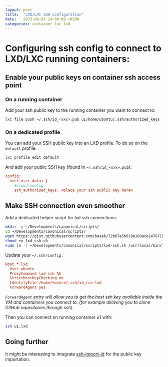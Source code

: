 ```yaml
---
layout: post
title:  "LXD/LXC SSH configuration"
date:   2023-08-03 14:00:00 +0200
categories: container lxc lxd
---
```


# Configuring ssh config to connect to LXD/LXC running containers:

## Enable your public keys on container ssh access point

### On a running container

Add your ssh public key to the running container you want to connect to:

```bash
lxc file push ~/.ssh/id_<xxx>.pub u1/home/ubuntu/.ssh/authorized_keys
```

### On a dedicated profile

You can add your SSH public key into an LXD profile. To do so on the `default` profile:

```bash
lxc profile edit default
```

And add your public SSH key (found in `~/.ssh/id_<xxx>.pub`):

```conf
config:
  user.user-data: |
    #cloud-config
    ssh_authorized_keys: <place your ssh public key here>
```

## Make SSH connection even smoother

Add a dedicated helper script for lxd ssh connections:

```bash
mkdir -p ~/Developments/canonical/scripts/
cd ~/Developments/canonical/scripts/
wget https://gist.githubusercontent.com/basak/72b87a5b619a100ace1476715bfc5b18/raw/d716f711a152a71d9a0eaae5fb932f83ff1c03d7/lxd-ssh.sh
chmod +x lxd-ssh.sh
sudo ln -s ~/Developments/canonical/scripts/lxd-ssh.sh /usr/local/bin/lxd-ssh
```

Update your `~/.ssh/config` :

```conf
Host *.lxd
  User ubuntu
  ProxyCommand lxd-ssh %h
  StrictHostKeyChecking no
  IdentityFile /home/<user>/.ssh/id_rsa-lxd
  ForwardAgent yes
``````

_`ForwardAgent` entry will allow you to get the host ssh key available inside the VM and containers you connect to. (for example allowing you to clone GitHub repositories through ssh)._

Then you can connect on running container u1 with:

```bash
ssh u1.lxd
```

## Going further

It might be interesting to integrate [ssh-import-id](https://github.com/dustinkirkland/ssh-import-id) for the public key importation.